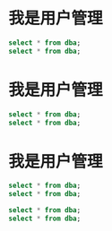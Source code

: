 
# 我是用户管理


```sql
select * from dba;
select * from dba;
```



# 我是用户管理


```sql
select * from dba;
select * from dba;
```



# 我是用户管理


```sql
select * from dba;
select * from dba;
```




```sql
select * from dba;
select * from dba;
```
